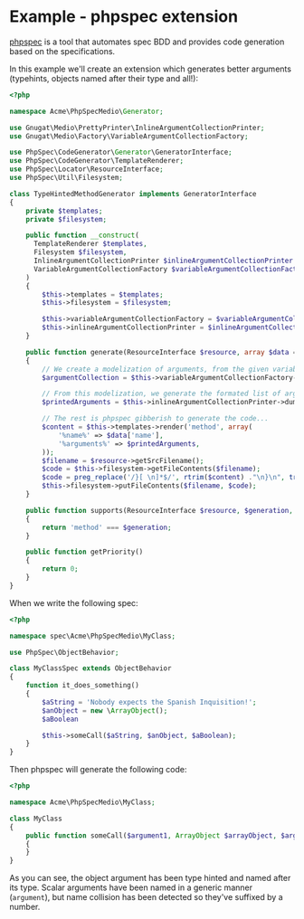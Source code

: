 # Example - phpspec extension

[phpspec](http://phpspec.net) is a tool that automates spec BDD and provides code
generation based on the specifications.

In this example we'll create an extension which generates better arguments
(typehints, objects named after their type and all!):

```php
<?php

namespace Acme\PhpSpecMedio\Generator;

use Gnugat\Medio\PrettyPrinter\InlineArgumentCollectionPrinter;
use Gnugat\Medio\Factory\VariableArgumentCollectionFactory;

use PhpSpec\CodeGenerator\Generator\GeneratorInterface;
use PhpSpec\CodeGenerator\TemplateRenderer;
use PhpSpec\Locator\ResourceInterface;
use PhpSpec\Util\Filesystem;

class TypeHintedMethodGenerator implements GeneratorInterface
{
    private $templates;
    private $filesystem;

    public function __construct(
      TemplateRenderer $templates,
      Filesystem $filesystem,
      InlineArgumentCollectionPrinter $inlineArgumentCollectionPrinter ,
      VariableArgumentCollectionFactory $variableArgumentCollectionFactory,
    )
    {
        $this->templates = $templates;
        $this->filesystem = $filesystem;

        $this->variableArgumentCollectionFactory = $variableArgumentCollectionFactory;
        $this->inlineArgumentCollectionPrinter = $inlineArgumentCollectionPrinter;
    }

    public function generate(ResourceInterface $resource, array $data = array())
    {
        // We create a modelization of arguments, from the given variables
        $argumentCollection = $this->variableArgumentCollectionFactory->make($data['arguments']);

        // From this modelization, we generate the formated list of arguments
        $printedArguments = $this->inlineArgumentCollectionPrinter->dump($argumentCollection);

        // The rest is phpspec gibberish to generate the code...
        $content = $this->templates->render('method', array(
            '%name%' => $data['name'],
            '%arguments%' => $printedArguments,
        ));
        $filename = $resource->getSrcFilename();
        $code = $this->filesystem->getFileContents($filename);
        $code = preg_replace('/}[ \n]*$/', rtrim($content) ."\n}\n", trim($code));
        $this->filesystem->putFileContents($filename, $code);
    }

    public function supports(ResourceInterface $resource, $generation, array $data)
    {
        return 'method' === $generation;
    }

    public function getPriority()
    {
        return 0;
    }
}
```

When we write the following spec:

```php
<?php

namespace spec\Acme\PhpSpecMedio\MyClass;

use PhpSpec\ObjectBehavior;

class MyClassSpec extends ObjectBehavior
{
    function it_does_something()
    {
        $aString = 'Nobody expects the Spanish Inquisition!';
        $anObject = new \ArrayObject();
        $aBoolean

        $this->someCall($aString, $anObject, $aBoolean);
    }
}
```

Then phpspec will generate the following code:

```php
<?php

namespace Acme\PhpSpecMedio\MyClass;

class MyClass
{
    public function someCall($argument1, ArrayObject $arrayObject, $argument2)
    {
    }
}
```

As you can see, the object argument has been type hinted and named after its type.
Scalar arguments have been named in a generic manner (`argument`), but name
collision has been detected so they've suffixed by a number.

